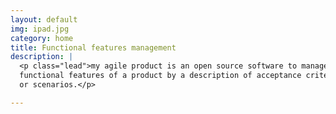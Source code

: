 ```yaml
---
layout: default
img: ipad.jpg
category: home
title: Functional features management
description: |
  <p class="lead">my agile product is an open source software to manage 
  functional features of a product by a description of acceptance criteria 
  or scenarios.</p>

---
```

